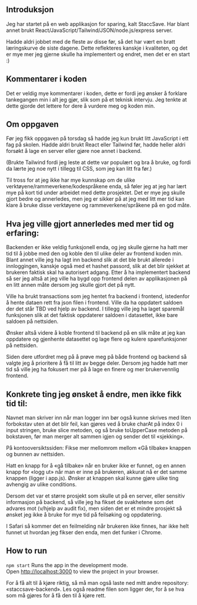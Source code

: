 ## Introduksjon
Jeg har startet på en web applikasjon for sparing, kalt StaccSave. Har blant annet brukt React/JavaScript/Tailwind/JSON/node.js/express server.

Hadde aldri jobbet med de fleste av disse før, så det har vært en bratt læringskurve de siste dagene. 
Dette reflekteres kanskje i kvaliteten, og det er mye mer jeg gjerne skulle ha implementert og endret, men det er en start :)

## Kommentarer i koden
Det er veldig mye kommentarer i koden, dette er fordi jeg ønsker å forklare tankegangen min i alt jeg gjør, slik som på et teknisk intervju. Jeg tenkte at dette gjorde det lettere for dere å vurdere meg og koden min.

## Om oppgaven
Før jeg fikk oppgaven på torsdag så hadde jeg kun brukt litt JavaScript i ett fag på skolen. Hadde aldri brukt React eller Tailwind før, hadde heller aldri forsøkt å lage en server eller gjøre noe annet i backend.

(Brukte Tailwind fordi jeg leste at dette var populært og bra å bruke, og fordi da lærte jeg noe nytt i tillegg til CSS, som jeg kan litt fra før.)

Til tross for at jeg ikke har mye kunnskap om de ulike verktøyene/rammeverkene/kodespråkene enda, så føler jeg at jeg har lært mye på kort tid under arbeidet med dette prosjektet. Det er mye jeg skulle gjort bedre og annerledes, men jeg er sikker på at jeg med litt mer tid kan klare å bruke disse verktøyene og rammeverkene/språkene på en god måte.

## Hva jeg ville gjort annerledes med mer tid og erfaring:

Backenden er ikke veldig funksjonell enda, og jeg skulle gjerne ha hatt mer tid til å jobbe med den og koble den til ulike deler av frontend koden min. Blant annet ville jeg ha lagt inn backend slik at det ble brukt allerede i innloggingen, kanskje også med et hashet passord, slik at det blir sjekket at brukeren faktisk skal ha autorisert adgang. Etter å ha implementert backend så ser jeg altså at jeg ville ha bygd opp frontend delen av applikasjonen på en litt annen måte dersom jeg skulle gjort det på nytt.

Ville ha brukt transactions som jeg hentet fra backend i frontend, istedenfor å hente dataen rett fra json filen i frontend. Ville da ha oppdatert saldoen der det står TBD ved hjelp av backend. I tillegg ville jeg ha laget sparemål funksjonen slik at det faktisk oppdaterer saldoen i datasettet, ikke bare saldoen på nettsiden.

Ønsker altså videre å koble frontend til backend på en slik måte at jeg kan oppdatere og gjenhente datasettet og lage flere og kulere sparefunksjoner på nettsiden.

Siden dere utfordret meg på å prøve meg på både frontend og backend så valgte jeg å prioritere å få til litt av begge deler. Dersom jeg hadde hatt mer tid så ville jeg ha fokusert mer på å lage en finere og mer brukervennlig frontend.

## Konkrete ting jeg ønsket å endre, men ikke fikk tid til:

Navnet man skriver inn når man logger inn bør også kunne skrives med liten forbokstav uten at det blir feil, kan gjøres ved å bruke charAt på index 0 i input stringen, bruke slice metoden, og så bruke toUpperCase metoden på bokstaven, før man merger alt sammen igjen og sender det til «sjekking».

På kontooversiktssiden: Fikse mer mellomrom mellom «Gå tilbake» knappen og bunnen av nettsiden.

Hatt en knapp for å «gå tilbake» når en bruker ikke er funnet, og en annen knapp for «logg ut» når man er inne på brukeren, akkurat nå er det samme knappen (ligger i app.js). Ønsker at knappen skal kunne gjøre ulike ting avhengig av ulike conditions.

Dersom det var et større prosjekt som skulle ut på en server, eller sensitiv informasjon på backend, så ville jeg ha fikset de svakhetene som det advares mot (v/hjelp av audit fix), men siden det er et mindre prosjekt så ønsket jeg ikke å bruke for mye tid på feilsøking og oppdatering.

I Safari så kommer det en feilmelding når brukeren ikke finnes, har ikke helt funnet ut hvordan jeg fikser den enda, men det funker i Chrome.

## How to run
`npm start`
Runs the app in the development mode.\
Open [http://localhost:3000](http://localhost:3000) to view the project in your browser.

For å få alt til å kjøre riktig, så må man også laste ned mitt andre repository: «staccsave-backend». Les også readme filen som ligger der, for å se hva som må gjøres for å få den til å kjøre rett.



